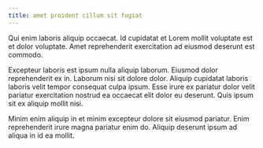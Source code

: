 ```yaml
---
title: amet proident cillum sit fugiat
---
```


Qui enim laboris aliquip occaecat. Id cupidatat et Lorem mollit voluptate est et dolor voluptate. Amet reprehenderit exercitation ad eiusmod deserunt est commodo.

Excepteur laboris est ipsum nulla aliquip laborum. Eiusmod dolor reprehenderit ex in. Laborum nisi sit dolore dolor. Aliquip cupidatat laboris laboris velit tempor consequat culpa ipsum. Esse irure ex pariatur dolor velit pariatur exercitation nostrud ea occaecat elit dolor eu deserunt. Quis ipsum sit ex aliquip mollit nisi.

Minim enim aliquip in et minim excepteur dolore sit eiusmod pariatur. Enim reprehenderit irure magna pariatur enim do. Aliquip deserunt ipsum ad aliqua in id ea mollit.